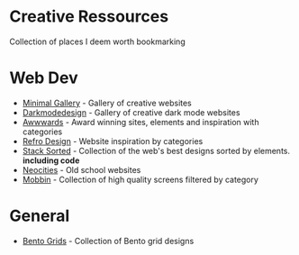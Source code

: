 # Creative Ressources
Collection of places I deem worth bookmarking

# Web Dev
- [Minimal Gallery](https://www.minimal.gallery) - Gallery of creative websites
- [Darkmodedesign](https://www.darkmodedesign.com/) - Gallery of creative dark mode websites
- [Awwwards](https://www.awwwards.com/) - Award winning sites, elements and inspiration with categories
- [Refro Design](https://refero.design/) - Website inspiration by categories
- [Stack Sorted](https://stacksorted.com/) - Collection of the web's best designs sorted by elements. **including code**
- [Neocities](https://neocities.org/browse) - Old school websites
- [Mobbin](https://mobbin.com) - Collection of high quality screens filtered by category
# General
- [Bento Grids](https://bentogrids.com) - Collection of Bento grid designs
